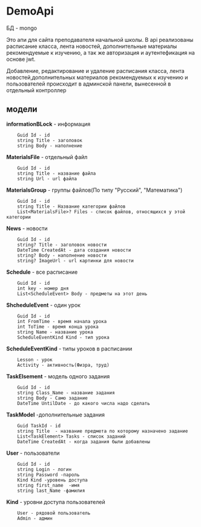 # DemoApi
БД - mongo

Это апи для сайта преподавателя начальной школы. В api реализованы расписание класса, лента новостей,
дополнительные материалы рекомендуемые к изучению, а так же авторизация и аутентефикация на основе jwt.

Добавление, редактирование и удаление расписания класса, лента новостей,дополнительных материалов рекомендуемых к изучению и пользователей происходит в админской панели, вынесенной в отдельный контроллер

  ## модели
  **informationBLock** - информация
        
        Guid Id - id
        string Title - заголовок 
        string Body - наполнение

  **MaterialsFile** - отдельный файл
  
        Guid Id - id
        string Title - название файла
        string Url - url файла

  **MaterialsGroup** - группы файлов(По типу "Русский", "Математика")
        
        Guid Id - id 
        string Title - Название категории файлов 
        List<MaterialsFile>? Files - список файлов, относящихся у этой категории
  
  **News** - новости 
       
        Guid Id - id
        string? Title - заголовок новости 
        DateTime CreatedAt - дата создания новости 
        string? Body - наполнение новости
        string? ImageUrl - url картинки для новости
  
  **Schedule** - все расписание 
        
        Guid Id - id
        int key - номер дня 
        List<ScheduleEvent> Body - предметы на этот день 

  **ShcheduleEvent** - один урок
        
        Guid Id - id
        int FromTime - время начала урока
        int ToTime - время конца урока
        string Name - название урока
        ScheduleEventKind Kind - тип урока

  **ScheduleEventKind** - типы уроков в расписании
        
        Lesson - урок
        Activity - активность(Физра, труд)

  **TaskElsement** - модель одного задания
        
        Guid Id - id
        string Class_Name - название задания
        string Body - Само задание
        DateTime UntilDate - до какого числа надо сделать   

  **TaskModel** -дополнительные задания
        
        Guid TaskId - id
        string Title  - название предмета по которому назначено задание
        List<TaskElement> Tasks - список заданий 
        DateTime CreatedAt - когда задания были добавлены
        
  **User** - пользователи
       
        Guid Id - id
        string Login - логин 
        string Password -пароль
        Kind Kind -уровень доступа
        string first_name  -имя
        string last_Name -фамилия

  **Kind** - уровни доступа пользователей
        
        User - рядовой пользователь
        Admin - админ
    
